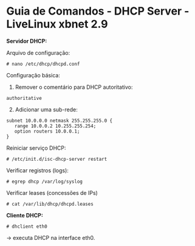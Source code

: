 # Guia de Comandos - DHCP Server - LiveLinux xbnet 2.9

**Servidor DHCP:**

Arquivo de configuração:

`# nano /etc/dhcp/dhcpd.conf`

Configuração básica:

1) Remover o comentário para DHCP autoritativo:

`authoritative`

2) Adicionar uma sub-rede:

```
subnet 10.0.0.0 netmask 255.255.255.0 {
   range 10.0.0.2 10.255.255.254;
   option routers 10.0.0.1;
}
```

Reiniciar serviço DHCP:

`# /etc/init.d/isc-dhcp-server restart`

Verificar registros (logs):

`# egrep dhcp /var/log/syslog`

Verificar leases (concessões de IPs)

`# cat /var/lib/dhcp/dhcpd.leases`

**Cliente DHCP:**

`# dhclient eth0`

-> executa DHCP na interface eth0.
